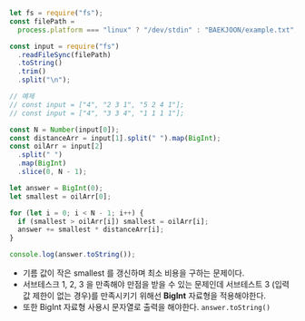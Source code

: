 ```js
let fs = require("fs");
const filePath =
  process.platform === "linux" ? "/dev/stdin" : "BAEKJOON/example.txt";

const input = require("fs")
  .readFileSync(filePath)
  .toString()
  .trim()
  .split("\n");

// 예제
// const input = ["4", "2 3 1", "5 2 4 1"];
// const input = ["4", "3 3 4", "1 1 1 1"];

const N = Number(input[0]);
const distanceArr = input[1].split(" ").map(BigInt);
const oilArr = input[2]
  .split(" ")
  .map(BigInt)
  .slice(0, N - 1);

let answer = BigInt(0);
let smallest = oilArr[0];

for (let i = 0; i < N - 1; i++) {
  if (smallest > oilArr[i]) smallest = oilArr[i];
  answer += smallest * distanceArr[i];
}

console.log(answer.toString());
```

- 기름 값이 작은 smallest 를 갱신하며 최소 비용을 구하는 문제이다.
- 서브테스크 1, 2, 3 을 만족해야 만점을 받을 수 있는 문제인데 서브테스트 3 (입력 값 제한이 없는 경우)를 만족시키기 위해선 **BigInt** 자료형을 적용해야한다.
- 또한 BigInt 자료형 사용시 문자열로 출력을 해야한다. `answer.toString()`
